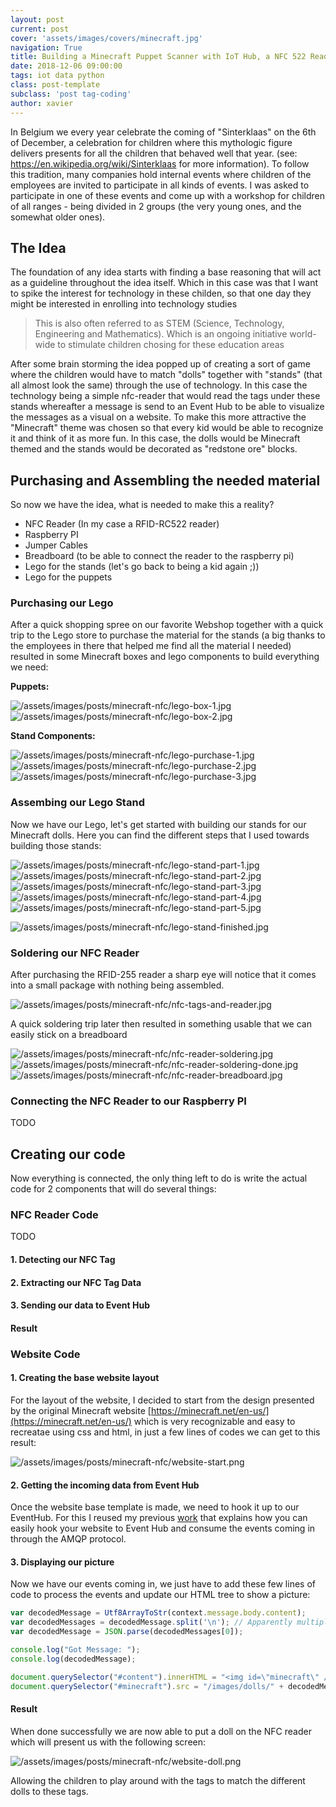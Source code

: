 ```yaml
---
layout: post
current: post
cover: 'assets/images/covers/minecraft.jpg'
navigation: True
title: Building a Minecraft Puppet Scanner with IoT Hub, a NFC 522 Reader and an Arduino Board
date: 2018-12-06 09:00:00
tags: iot data python
class: post-template
subclass: 'post tag-coding'
author: xavier
---
```


In Belgium we every year celebrate the coming of "Sinterklaas" on the 6th of December, a celebration for children where this mythologic figure delivers presents for all the children that behaved well that year. (see: https://en.wikipedia.org/wiki/Sinterklaas for more information). To follow this tradition, many companies hold internal events where children of the employees are invited to participate in all kinds of events. I was asked to participate in one of these events and come up with a workshop for children of all ranges - being divided in 2 groups (the very young ones, and the somewhat older ones).

## The Idea

The foundation of any idea starts with finding a base reasoning that will act as a guideline throughout the idea itself. Which in this case was that I want to spike the interest for technology in these childen, so that one day they might be interested in enrolling into technology studies 

> This is also often referred to as STEM (Science, Technology, Engineering and Mathematics). Which is an ongoing initiative world-wide to stimulate children chosing for these education areas

After some brain storming the idea popped up of creating a sort of game where the children would have to match "dolls" together with "stands" (that all almost look the same) through the use of technology. In this case the technology being a simple nfc-reader that would read the tags under these stands whereafter a message is send to an Event Hub to be able to visualize the messages as a visual on a website. To make this more attractive the "Minecraft" theme was chosen so that every kid would be able to recognize it and think of it as more fun. In this case, the dolls would be Minecraft themed and the stands would be decorated as "redstone ore" blocks.

## Purchasing and Assembling the needed material

So now we have the idea, what is needed to make this a reality?

* NFC Reader (In my case a RFID-RC522 reader)
* Raspberry PI
* Jumper Cables
* Breadboard (to be able to connect the reader to the raspberry pi)
* Lego for the stands (let's go back to being a kid again ;))
* Lego for the puppets

### Purchasing our Lego

After a quick shopping spree on our favorite Webshop together with a quick trip to the Lego store to purchase the material for the stands (a big thanks to the employees in there that helped me find all the material I needed) resulted in some Minecraft boxes and lego components to build everything we need:

**Puppets:**

![/assets/images/posts/minecraft-nfc/lego-box-1.jpg](/assets/images/posts/minecraft-nfc/lego-box-1.jpg)
![/assets/images/posts/minecraft-nfc/lego-box-2.jpg](/assets/images/posts/minecraft-nfc/lego-box-2.jpg)

**Stand Components:**

![/assets/images/posts/minecraft-nfc/lego-purchase-1.jpg](/assets/images/posts/minecraft-nfc/lego-purchase-1.jpg)
![/assets/images/posts/minecraft-nfc/lego-purchase-2.jpg](/assets/images/posts/minecraft-nfc/lego-purchase-2.jpg)
![/assets/images/posts/minecraft-nfc/lego-purchase-3.jpg](/assets/images/posts/minecraft-nfc/lego-purchase-3.jpg)

### Assembing our Lego Stand

Now we have our Lego, let's get started with building our stands for our Minecraft dolls. Here you can find the different steps that I used towards building those stands:

![/assets/images/posts/minecraft-nfc/lego-stand-part-1.jpg](/assets/images/posts/minecraft-nfc/lego-stand-part-1.jpg)
![/assets/images/posts/minecraft-nfc/lego-stand-part-2.jpg](/assets/images/posts/minecraft-nfc/lego-stand-part-2.jpg)
![/assets/images/posts/minecraft-nfc/lego-stand-part-3.jpg](/assets/images/posts/minecraft-nfc/lego-stand-part-3.jpg)
![/assets/images/posts/minecraft-nfc/lego-stand-part-4.jpg](/assets/images/posts/minecraft-nfc/lego-stand-part-4.jpg)
![/assets/images/posts/minecraft-nfc/lego-stand-part-5.jpg](/assets/images/posts/minecraft-nfc/lego-stand-part-5.jpg)

![/assets/images/posts/minecraft-nfc/lego-stand-finished.jpg](/assets/images/posts/minecraft-nfc/lego-stand-finished.jpg)

### Soldering our NFC Reader

After purchasing the RFID-255 reader a sharp eye will notice that it comes into a small package with nothing being assembled. 

![/assets/images/posts/minecraft-nfc/nfc-tags-and-reader.jpg](/assets/images/posts/minecraft-nfc/nfc-tags-and-reader.jpg)

A quick soldering trip later then resulted in something usable that we can easily stick on a breadboard

![/assets/images/posts/minecraft-nfc/nfc-reader-soldering.jpg](/assets/images/posts/minecraft-nfc/nfc-reader-soldering.jpg)
![/assets/images/posts/minecraft-nfc/nfc-reader-soldering-done.jpg](/assets/images/posts/minecraft-nfc/nfc-reader-soldering-done.jpg)
![/assets/images/posts/minecraft-nfc/nfc-reader-breadboard.jpg](/assets/images/posts/minecraft-nfc/nfc-reader-breadboard.jpg)

### Connecting the NFC Reader to our Raspberry PI

TODO

## Creating our code

Now everything is connected, the only thing left to do is write the actual code for 2 components that will do several things:

### NFC Reader Code

TODO

#### 1. Detecting our NFC Tag
#### 2. Extracting our NFC Tag Data
#### 3. Sending our data to Event Hub

#### Result

### Website Code

#### 1. Creating the base website layout

For the layout of the website, I decided to start from the design presented by the original Minecraft website [https://minecraft.net/en-us/](https://minecraft.net/en-us/) which is very recognizable and easy to recreatae using css and html, in just a few lines of codes we can get to this result:

![/assets/images/posts/minecraft-nfc/website-start.png](/assets/images/posts/minecraft-nfc/website-start.png)

#### 2. Getting the incoming data from Event Hub

Once the website base template is made, we need to hook it up to our EventHub. For this I reused my previous [work](/amqp-in-browser) that explains how you can easily hook your website to Event Hub and consume the events coming in through the AMQP protocol.

#### 3. Displaying our picture

Now we have our events coming in, we just have to add these few lines of code to process the events and update our HTML tree to show a picture:

```javascript
var decodedMessage = Utf8ArrayToStr(context.message.body.content);
var decodedMessages = decodedMessage.split('\n'); // Apparently multiple json messages per payload
var decodedMessage = JSON.parse(decodedMessages[0]);

console.log("Got Message: ");
console.log(decodedMessage);

document.querySelector("#content").innerHTML = "<img id=\"minecraft\" />";
document.querySelector("#minecraft").src = "/images/dolls/" + decodedMessage.name + ".png";
```

#### Result

When done successfully we are now able to put a doll on the NFC reader which will present us with the following screen:

![/assets/images/posts/minecraft-nfc/website-doll.png](/assets/images/posts/minecraft-nfc/website-doll.png)

Allowing the children to play around with the tags to match the different dolls to these tags.
